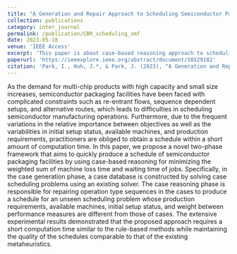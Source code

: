 ```yaml
---
title: "A Generation and Repair Approach to Scheduling Semiconductor Packaging Facilities Using Case-based Reasoning"
collection: publications
category: inter_journal
permalink: /publication/CBR_scheduling_smf
date: 2023-05-18
venue: 'IEEE Access'
excerpt: 'This paper is about case-based reasoning approach to scheduling semiconductor packaging facilities'
paperurl: 'https://ieeexplore.ieee.org/abstract/document/10129182'
citation: 'Park, I., Huh, J.*, & Park, J. (2023), "A Generation and Repair Approach to Scheduling Semiconductor Packaging Facilities Using Case-based Reasoning", IEEE Access, 11, 50631–50641. (SCIE)'
---
```


As the demand for multi-chip products with high capacity and small size increases, semiconductor packaging facilities have been faced with complicated constraints such as re-entrant flows, sequence dependent setups, and alternative routes, which leads to difficulties in scheduling semiconductor manufacturing operations. Furthermore, due to the frequent variations in the relative importance between objectives as well as the variabilities in initial setup status, available machines, and production requirements, practitioners are obliged to obtain a schedule within a short amount of computation time. In this paper, we propose a novel two-phase framework that aims to quickly produce a schedule of semiconductor packaging facilities by using case-based reasoning for minimizing the weighted sum of machine loss time and waiting time of jobs. Specifically, in the case generation phase, a case database is constructed by solving case scheduling problems using an existing solver. The case reasoning phase is responsible for repairing operation type sequences in the cases to produce a schedule for an unseen scheduling problem whose production requirements, available machines, initial setup status, and weight between performance measures are different from those of cases. The extensive experimental results demonstrated that the proposed approach requires a short computation time similar to the rule-based methods while maintaining the quality of the schedules comparable to that of the existing metaheuristics.
